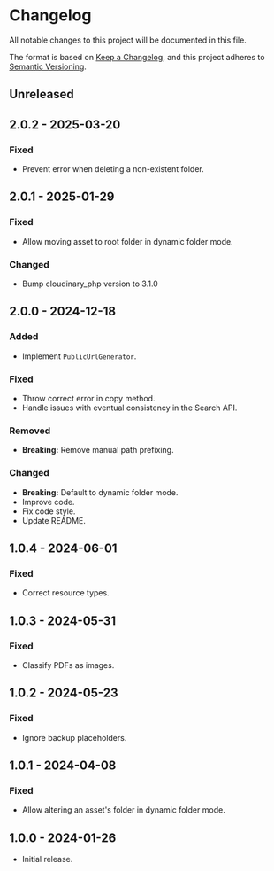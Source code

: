 # Changelog

All notable changes to this project will be documented in this file.

The format is based on [Keep a Changelog](https://keepachangelog.com/en/1.0.0/),
and this project adheres to [Semantic Versioning](https://semver.org/spec/v2.0.0.html).

## Unreleased

## 2.0.2 - 2025-03-20

### Fixed

- Prevent error when deleting a non-existent folder.

## 2.0.1 - 2025-01-29

### Fixed

- Allow moving asset to root folder in dynamic folder mode.

### Changed

- Bump cloudinary_php version to 3.1.0

## 2.0.0 - 2024-12-18

### Added

- Implement `PublicUrlGenerator`.

### Fixed

- Throw correct error in copy method.
- Handle issues with eventual consistency in the Search API.

### Removed

- **Breaking:** Remove manual path prefixing.

### Changed

- **Breaking:** Default to dynamic folder mode.
- Improve code.
- Fix code style.
- Update README.

## 1.0.4 - 2024-06-01

### Fixed

- Correct resource types.

## 1.0.3 - 2024-05-31

### Fixed

- Classify PDFs as images.

## 1.0.2 - 2024-05-23

### Fixed

- Ignore backup placeholders.

## 1.0.1 - 2024-04-08

### Fixed

- Allow altering an asset's folder in dynamic folder mode.

## 1.0.0 - 2024-01-26

- Initial release.